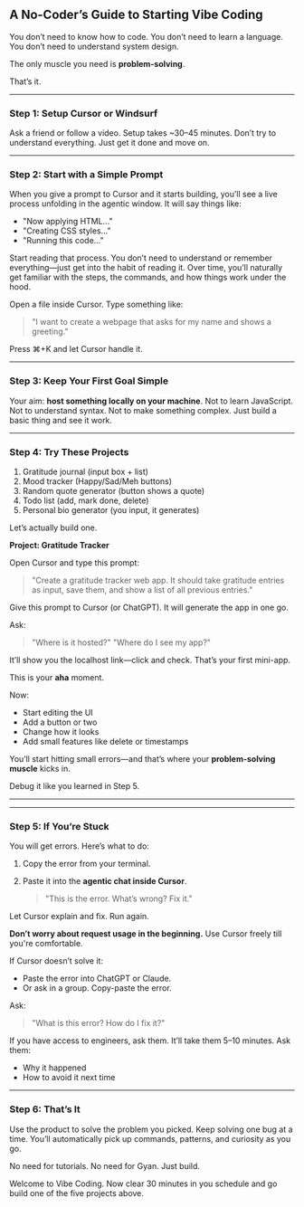 ## A No-Coder’s Guide to Starting Vibe Coding

You don’t need to know how to code.
You don’t need to learn a language.
You don’t need to understand system design.

The only muscle you need is **problem-solving**.

That’s it.

---

### Step 1: Setup Cursor or Windsurf

Ask a friend or follow a video. Setup takes \~30–45 minutes.
Don’t try to understand everything. Just get it done and move on.

---

### Step 2: Start with a Simple Prompt

When you give a prompt to Cursor and it starts building, you’ll see a live process unfolding in the agentic window. It will say things like:

* "Now applying HTML..."
* "Creating CSS styles..."
* "Running this code..."

Start reading that process. You don’t need to understand or remember everything—just get into the habit of reading it. Over time, you’ll naturally get familiar with the steps, the commands, and how things work under the hood.

Open a file inside Cursor.
Type something like:

> "I want to create a webpage that asks for my name and shows a greeting."

Press ⌘+K and let Cursor handle it.

---

### Step 3: Keep Your First Goal Simple

Your aim: **host something locally on your machine**.
Not to learn JavaScript. Not to understand syntax. Not to make something complex.
Just build a basic thing and see it work.

---

### Step 4: Try These Projects

1. Gratitude journal (input box + list)
2. Mood tracker (Happy/Sad/Meh buttons)
3. Random quote generator (button shows a quote)
4. Todo list (add, mark done, delete)
5. Personal bio generator (you input, it generates)

Let’s actually build one.

**Project: Gratitude Tracker**

Open Cursor and type this prompt:

> "Create a gratitude tracker web app. It should take gratitude entries as input, save them, and show a list of all previous entries."

Give this prompt to Cursor (or ChatGPT). It will generate the app in one go.

Ask:

> "Where is it hosted?"
> "Where do I see my app?"

It’ll show you the localhost link—click and check. That’s your first mini-app.

This is your **aha** moment.

Now:

* Start editing the UI
* Add a button or two
* Change how it looks
* Add small features like delete or timestamps

You’ll start hitting small errors—and that’s where your **problem-solving muscle** kicks in.

Debug it like you learned in Step 5.

---



---

### Step 5: If You’re Stuck

You will get errors. Here’s what to do:

1. Copy the error from your terminal.
2. Paste it into the **agentic chat inside Cursor**.

   > "This is the error. What’s wrong? Fix it."

Let Cursor explain and fix.
Run again.

**Don’t worry about request usage in the beginning.**
Use Cursor freely till you're comfortable.

If Cursor doesn’t solve it:

* Paste the error into ChatGPT or Claude.
* Or ask in a group. Copy-paste the error.

Ask:

> "What is this error? How do I fix it?"

If you have access to engineers, ask them. It’ll take them 5–10 minutes. Ask them:

* Why it happened
* How to avoid it next time

---

### Step 6: That’s It

Use the product to solve the problem you picked.
Keep solving one bug at a time.
You’ll automatically pick up commands, patterns, and curiosity as you go.

No need for tutorials. No need for Gyan. Just build.

Welcome to Vibe Coding. Now clear 30 minutes in you schedule and go build one of the five projects above. 
